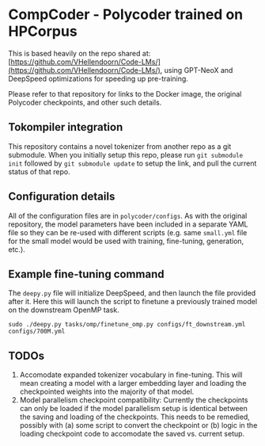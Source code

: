 # CompCoder - Polycoder trained on HPCorpus

This is based heavily on the repo shared at: [https://github.com/VHellendoorn/Code-LMs/](https://github.com/VHellendoorn/Code-LMs/), using GPT-NeoX and DeepSpeed optimizations for speeding up pre-training.

Please refer to that repository for links to the Docker image, the original Polycoder checkpoints, and other such details.

## Tokompiler integration
This repository contains a novel tokenizer from another repo as a git submodule. When you initially setup this repo, please run `git submodule init` followed by `git submodule update` to setup the link, and pull the current status of that repo.

## Configuration details
All of the configuration files are in `polycoder/configs`. As with the original repository, the model parameters have been included in a separate YAML file so they can be re-used with different scripts (e.g. same `small.yml` file for the small model would be used with training, fine-tuning, generation, etc.).

## Example fine-tuning command
The `deepy.py` file will initialize DeepSpeed, and then launch the file provided after it. Here this will launch the script to finetune a previously trained model on the downstream OpenMP task.

`sudo ./deepy.py tasks/omp/finetune_omp.py configs/ft_downstream.yml configs/700M.yml`

## TODOs
1. Accomodate expanded tokenizer vocabulary in fine-tuning. This will mean creating a model with a larger embedding layer and loading the checkpointed weights into the majority of that model.
2. Model parallelism checkpoint compatibility: Currently the checkpoints can only be loaded if the model parallelism setup is identical between the saving and loading of the checkpoints. This needs to be remedied, possibly with (a) some script to convert the checkpoint or (b) logic in the loading checkpoint code to accomodate the saved vs. current setup. 

